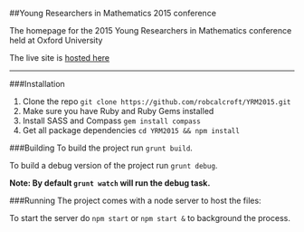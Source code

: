 ##Young Researchers in Mathematics 2015 conference

The homepage for the 2015 Young Researchers in Mathematics conference held at Oxford University

The live site is [hosted here](https://yrm2015.herokuapp.com)

---
###Installation
1. Clone the repo
`git clone https://github.com/robcalcroft/YRM2015.git`
2. Make sure you have Ruby and Ruby Gems installed
3. Install SASS and Compass
`gem install compass`
4. Get all package dependencies
`cd YRM2015 && npm install`

###Building
To build the project run `grunt build`.

To build a debug version of the project run `grunt debug`.

**Note: By default `grunt watch` will run the debug task.**


###Running
The project comes with a node server to host the files:

To start the server do `npm start` or `npm start &` to background the process.
